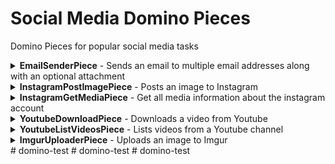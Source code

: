 # Social Media Domino Pieces
Domino Pieces for popular social media tasks

<details>
    <summary><b>EmailSenderPiece</b> - Sends an email to multiple email addresses along with an optional attachment </summary>

All you need is an email account!
    
> **Tip**: If you have a Gmail account, you must create use an [app password](https://support.google.com/accounts/answer/185833?hl=en#:~:text=An%20app%20password%20is%20a,to%20access%20your%20Google%20Account.) instead of your normal password account.

</details>

<details>
    <summary><b>InstagramPostImagePiece</b> - Posts an image to Instagram</summary>

This Piece relies on the Instagram Graph API. Therefore, in order to use it effectively, you will need to set up a Facebook App that is linked to your Instagram account. Please follow the ["Before You Start"](https://developers.facebook.com/docs/instagram-api/getting-started#:~:text=1%20and%202.-,Before%20You%20Start,-You%20will%20need) section provided in the Instagram Graph API documentation to configure your Facebook App accordingly.

In addition, it's important to note that this Piece requires the App ID and App Secret, which can be obtained from your Facebook App Dashboard. Furthermore, an Access Token is also required, which can be generated using the [Graph API Explorer](https://developers.facebook.com/docs/graph-api/guides/explorer/) tool within your Facebook App Dashboard.
</details>

<details>
    <summary><b>InstagramGetMediaPiece</b> - Get all media information about the instagram account</summary>
</details>

<details>
    <summary><b>YoutubeDownloadPiece</b> - Downloads a video from Youtube</summary>
</details>

<details>
    <summary><b>YoutubeListVideosPiece</b> - Lists videos from a Youtube channel</summary>
</details>

<details>
    <summary><b>ImgurUploaderPiece</b> -  Uploads an image to Imgur</summary>
</details>
#   d o m i n o - t e s t  
 #   d o m i n o - t e s t  
 #   d o m i n o - t e s t  
 